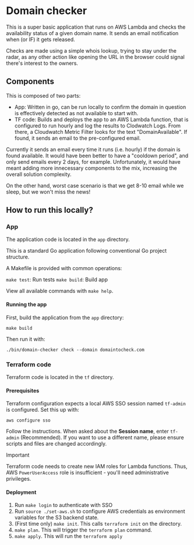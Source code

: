 # Domain checker

This is a super basic application that runs on AWS Lambda and checks the availability status of a given domain name. It sends an email notification when (or IF) it gets released.

Checks are made using a simple whois lookup, trying to stay under the radar, as any other action like opening the URL in the browser could signal there's interest to the owners.

## Components

This is composed of two parts:
- App: Written in go, can be run locally to confirm the domain in question is effectively detected as not available to start with.
- TF code: Builds and deploys the app to an AWS Lambda function, that is configured to run hourly and log the results to Clodwatch Logs. From there, a Cloudwatch Metric Filter looks for the text "DomainAvailable". If found, it sends an email to the pre-configured email.

Currently it sends an email every time it runs (i.e. hourly) if the domain is found available. It would have been better to have a "cooldown period", and only send emails every 2 days, for example. Unfortunately, it would have meant adding more innecessary components to the mix, increasing the overall solution complexity. 

On the other hand, worst case scenario is that we get 8-10 email while we sleep, but we won't miss the news!

## How to run this locally?

### App

The application code is located in the `app` directory.

This is a standard Go application following conventional Go project structure.

A Makefile is provided with common operations:

`make test`: Run tests
`make build`: Build app

View all available commands with `make help`.

#### Running the app

First, build the application from the `app` directory:

`make build`

Then run it with:

`./bin/domain-checker check --domain domaintocheck.com` 

### Terraform code

Terraform code is located in the `tf` directory.

#### Prerequisites

Terraform configuration expects a local AWS SSO session named `tf-admin` is configured. Set this up with:

`aws configure sso`

Follow the instructions. When asked about the **Session name**, enter `tf-admin` (Recommended). If you want to use a different name, please ensure scripts and files are changed accordingly.

> [!IMPORTANT]
> Terraform code needs to create new IAM roles for Lambda functions. Thus, AWS `PowerUserAccess` role is insufficient - you'll need administrative privileges.

#### Deployment

1. Run `make login` to authenticate with SSO
1. Run `source ./set-aws.sh` to configure AWS credentials as environment variables for the S3 backend state.
1. (First time only) `make init`. This calls `terraform init` on the directory.
1. `make plan`. This will trigger the `terraform plan` command.
1. `make apply`. This will run the `terraform apply`
